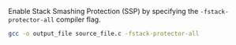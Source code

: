 Enable Stack Smashing Protection (SSP) by specifying the `-fstack-protector-all` compiler flag.

```bash
gcc -o output_file source_file.c -fstack-protector-all
```